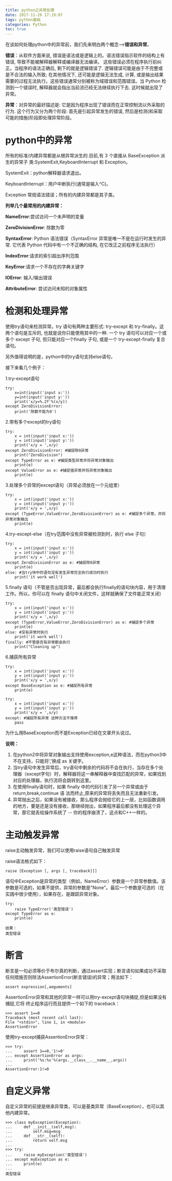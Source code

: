 ```yaml
---
title: python之异常处理
date: 2017-11-26 17:19:07
tags: python基础
categories: Python
toc: true
---
```

在谈如何处理python中的异常前，我们先来明白两个概念-->**错误和异常**。

**错误**：从软件方面来说, 错误是语法或是逻辑上的。语法错误指示软件的结构上有错误, 导致不能被解释器解释或编译器无法编译。 这些错误必须在程序执行前纠正。当程序的语法正确后, 剩下的就是逻辑错误了. 逻辑错误可能是由于不完整或是不合法的输入所致; 在其他情况下, 还可能是逻辑无法生成, 计算, 或是输出结果需要的过程无法执行。这些错误通常分别被称为域错误和范围错误。当 Python 检测到一个错误时, 解释器就会指出当前流已经无法继续执行下去. 这时候就出现了异常。

**异常**：对异常的最好描述是: 它是因为程序出现了错误而在正常控制流以外采取的行为. 这个行为又分为两个阶段: 首先是引起异常发生的错误, 然后是检测(和采取可能的措施)阶段即处理异常阶段。
<!--more-->
# python中的异常

所有的标准/内建异常都是从根异常派生的.目前,有 3 个直接从 BaseException 派生的异常子
类:SystemExit,KeyboardInterrupt 和 Exception。 

SystemExit：python解释器请求退出。

KeyboardInterrupt：用户中断执行(通常是输入^C)。

Exception 常规语法错误；所有的内建异常都是其子类。

**列举几个最常用的内建异常：**

**NameError**:尝试访问一个未声明的变量

**ZeroDivisionError**: 除数为零

**SyntaxError**: Python 语法错误（SyntaxError 异常是唯一不是在运行时发生的异常. 它代表 Python 代码中有一个不正确的结构, 在它改正之前程序无法执行）

**IndexError**:请求的索引超出序列范围

**KeyError**:请求一个不存在的字典关键字

**IOError**: 输入/输出错误

**AttributeError**: 尝试访问未知的对象属性

# 检测和处理异常

使用try语句来检测异常。try 语句有两种主要形式: try-except 和 try-finally。这两个语句是互斥的, 也就是说你只能使用其中的一种. 一个 try 语句可以对应一个或多个 except 子句, 但只能对应一个finally 子句, 或是一个 try-except-finally 复合语句。

另外值得说明的是，python中的try语句支持else语句，

接下来看几个例子：

1.try-except语句

	try:
    	x=int(input('input x:'))
    	y=int(input('input y:'))
    	print('x/y=%.2f'%(x/y))
	except ZeroDivisionError:
    	print('除数不能为0')

2.带有多个except的try语句  

	try:  
    	x = int(input('input x:'))  
    	y = int(input('input y:'))  
    	print('x/y = ',x/y)  
	except ZeroDivisionError: #捕捉除0异常  
    	print("ZeroDivision")  
	except TypeError as e: #捕捉类型异常并将异常对象输出  
    	print(e) 
	except ValueError as e: #捕捉值异常并将异常对象输出  
    	print(e) 
    

3.处理多个异常的except语句（异常必须放在一个元组里）

	try:  
    	x = int(input('input x:'))  
    	y = int(input('input y:'))  
    	print('x/y = ',x/y)   
	except (TypeError,ValueError,ZeroDivisionError) as e: #捕捉多个异常，并将异常对象输出  
    	print(e) 


4.try-except-else（在try范围中没有异常被检测到时，执行 else 子句）

	try:  
    	x = int(input('input x:'))  
    	y = int(input('input y:'))  
    	print('x/y = ',x/y)  
	except ZeroDivisionError as e: #捕捉除0异常  
    	print(e)  
	else: #当try块中的语句没有发生异常完全执行成功时执行
    	print('it work well')  

5.finally 语句（不管是否出现异常，最后都会执行finally的语句块内容，用于清理工作。所以，你可以在 finally 语句中关闭文件，这样就确保了文件能正常关闭）


	try:  
    	x = int(input('input x:'))  
    	y = int(input('input y:'))  
    	print('x/y = ',x/y)  
	except (TypeError,ValueError,ZeroDivisionError) as e: #捕捉多个异常  
    	print(e)  
	else: #没有异常时执行  
    	print('it work well')  
	finally: #不管是否有异常都会执行  
    	print("Cleaning up")  

6.捕获所有异常

	try:  
    	x = int(input('input x:'))  
    	y = int(input('input y:'))  
    	print('x/y = ',x/y)  
	except BaseException as e: #捕捉所有异常  
    	print(e)  

	try:  
    	x = int(input('input x:'))  
    	y = int(input('input y:'))  
    	print('x/y = ',x/y)  
	except: #捕捉所有异常 这种方法不推荐 
    	pass

为什么用BaseException而不是Exception已经在文章开头说过。

**说明：**

1. 在python2中将异常对象输出支持使用exception,e这种语法，而在python3中不在支持，只能将‘,’换成 as 关键字。
2. 当try语句中发生异常后，try语句中剩余的代码将不会在执行，当存在多个处理器（except字句）时，解释器将这一串解释器中查找匹配的异常，如果找到对应的处理器，执行流将会跳转到这里。
3. 在使用finally语句时，如果 finally 中的代码引发了另一个异常或由于 return,break,continue 语
法而终止,原来的异常将丢失而且无法重新引发。
4. 异常抛出之后，如果没有被接收，那么程序会抛给它的上一层，比如函数调用的地方，要是还是没有接收，那继续抛出，如果程序最后都没有处理这个异常，那它就丢给操作系统了 -- 你的程序崩溃了，这点和C++一样的。

# 主动触发异常

raise主动触发异常，我们可以使用raise语句自己触发异常

raise语法格式如下：

	raise [Exception [, args [, traceback]]]

语句中Exception是异常的类型（例如，NameError）参数是一个异常参数值。该参数是可选的，如果不提供，异常的参数是"None"。最后一个参数是可选的（在实践中很少使用），如果存在，是跟踪异常对象。

	try:
	    raise TypeError('类型错误')
	except TypeError as e:
	    print(e)
	
	结果：
	类型错误

# 断言

断言是一句必须等价于布尔真的判断，通过assert实现；断言语句如果成功不采取任何措施否则除法AssertionError(断言错误)的异常；用法如下：

	assert expression[,aeguments]

AssertionError异常和其他的异常一样可以用try-except语句块捕捉,但是如果没有捕捉,它将
终止程序运行而且提供一个如下的 traceback：

	>>> assert 1==0
	Traceback (most recent call last):
	File "<stdin>", line 1, in <module>
	AssertionError

使用try-except捕获AssertionError异常：

	>>> try:
	...     assert 1==0,'1!=0'
	... except AssertionError as args:
	...     print('%s:%s'%(args.__class__.__name__,args))
	...
	AssertionError:1!=0

# 自定义异常

自定义异常的前提是继承异常类，可以是基类异常（BaseException），也可以其他内建异常。

	>>> class myException(Exception):
	...     def __init__(self,msg):
	...         self.msg=msg
	...     def __str__(self):
	...         return self.msg
	...
	>>> try:
	...     raise myException('类型错误')
	... except myException as e:
	...     print(e)
	...
	类型错误

